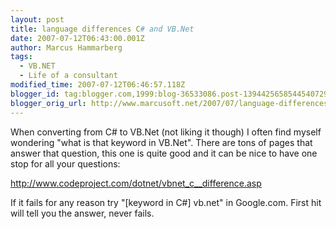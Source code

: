```yaml
---
layout: post
title: language differences C# and VB.Net
date: 2007-07-12T06:43:00.001Z
author: Marcus Hammarberg
tags:
  - VB.NET
  - Life of a consultant
modified_time: 2007-07-12T06:46:57.118Z
blogger_id: tag:blogger.com,1999:blog-36533086.post-1394425658544540729
blogger_orig_url: http://www.marcusoft.net/2007/07/language-differences-c-and-vbnet.html
---
```


When converting from C# to VB.Net (not liking it though) I often find
myself wondering "what is that keyword in VB.Net". There are tons of
pages that answer that question, this one is
quite good and it can be nice to have one stop for all your questions:

<http://www.codeproject.com/dotnet/vbnet_c__difference.asp>

If it fails for any reason try "\[keyword in C#\]
vb.net" in Google.com. First hit will tell
you the answer, never fails.
